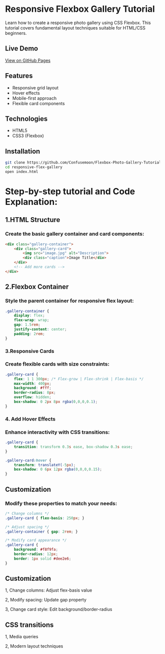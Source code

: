 # Responsive Flexbox Gallery Tutorial

Learn how to create a responsive photo gallery using CSS Flexbox. This tutorial covers fundamental layout techniques
suitable for HTML/CSS beginners.

## Live Demo
[View on GitHub Pages](https://github.com/Confusemoon/Flexbox-Photo-Gallery-Tutorial)

## Features
- Responsive grid layout
- Hover effects
- Mobile-first approach
- Flexible card components

## Technologies
- HTML5
- CSS3 (Flexbox)

## Installation
```bash
git clone https://github.com/Confusemoon/Flexbox-Photo-Gallery-Tutorial.git
cd responsive-flex-gallery
open index.html
```

# Step-by-step tutorial and Code Explanation:

## 1.HTML Structure
### Create the basic gallery container and card components:

```html
<div class="gallery-container">
    <div class="gallery-card">
        <img src="image.jpg" alt="Description">
        <div class="caption">Image Title</div>
    </div>
    <!-- Add more cards -->
</div>
```

## 2.Flexbox Container
### Style the parent container for responsive flex layout:

```css
.gallery-container {
    display: flex;
    flex-wrap: wrap;
    gap: 1.5rem;
    justify-content: center;
    padding: 2rem;
}
```

### 3.Responsive Cards
### Create flexible cards with size constraints:

```css
.gallery-card {
    flex: 1 1 300px; /* Flex-grow | Flex-shrink | Flex-basis */
    max-width: 400px;
    background: #fff;
    border-radius: 8px;
    overflow: hidden;
    box-shadow: 0 2px 8px rgba(0,0,0,0.1);
}
```
### 4. Add Hover Effects
### Enhance interactivity with CSS transitions:

```css
.gallery-card {
    transition: transform 0.3s ease, box-shadow 0.3s ease;
}

.gallery-card:hover {
    transform: translateY(-5px);
    box-shadow: 0 6px 12px rgba(0,0,0,0.15);
}
```
## Customization
### Modify these properties to match your needs:
```css
/* Change columns */
.gallery-card { flex-basis: 250px; }

/* Adjust spacing */
.gallery-container { gap: 2rem; }

/* Modify card appearance */
.gallery-card {
    background: #f8f9fa;
    border-radius: 12px;
    border: 1px solid #dee2e6;
}
```

## Customization

1, Change columns: Adjust flex-basis value

2, Modify spacing: Update gap property

3, Change card style: Edit background/border-radius

## CSS transitions

1, Media queries

2, Modern layout techniques
